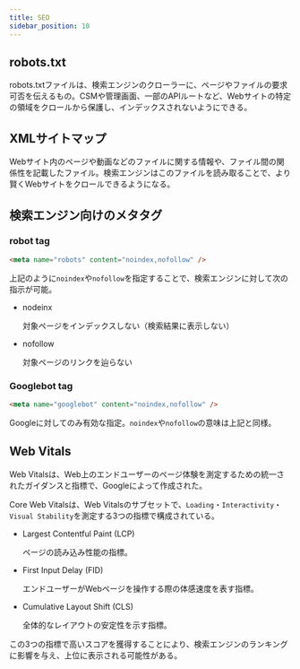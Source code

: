 ```yaml
---
title: SEO
sidebar_position: 10
---
```


## robots.txt

robots.txtファイルは、検索エンジンのクローラーに、ページやファイルの要求可否を伝えるもの。CSMや管理画面、一部のAPIルートなど、Webサイトの特定の領域をクロールから保護し、インデックスされないようにできる。

## XMLサイトマップ

Webサイト内のページや動画などのファイルに関する情報や、ファイル間の関係性を記載したファイル。検索エンジンはこのファイルを読み取ることで、より賢くWebサイトをクロールできるようになる。

## 検索エンジン向けのメタタグ

### robot tag

```html
<meta name="robots" content="noindex,nofollow" />
```

上記のように`noindex`や`nofollow`を指定することで、検索エンジンに対して次の指示が可能。

- nodeinx

  対象ページをインデックスしない（検索結果に表示しない）

- nofollow

  対象ページのリンクを辿らない

### Googlebot tag

```html
<meta name="googlebot" content="noindex,nofollow" />
```

Googleに対してのみ有効な指定。`noindex`や`nofollow`の意味は上記と同様。

## Web Vitals

Web Vitalsは、Web上のエンドユーザーのページ体験を測定するための統一されたガイダンスと指標で、Googleによって作成された。

Core Web Vitalsは、Web Vitalsのサブセットで、`Loading`・`Interactivity`・`Visual Stability`を測定する3つの指標で構成されている。

- Largest Contentful Paint (LCP)

  ページの読み込み性能の指標。

- First Input Delay (FID)

  エンドユーザーがWebページを操作する際の体感速度を表す指標。

- Cumulative Layout Shift (CLS)

  全体的なレイアウトの安定性を示す指標。

この3つの指標で高いスコアを獲得することにより、検索エンジンのランキングに影響を与え、上位に表示される可能性がある。
